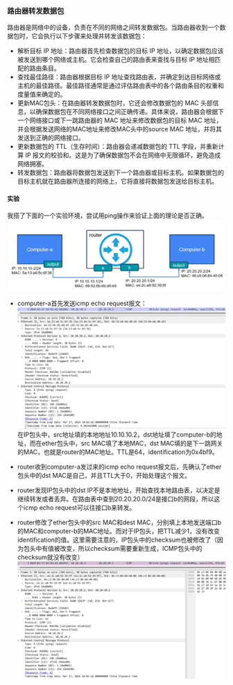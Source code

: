 ### 路由器转发数据包

路由器是网络中的设备，负责在不同的网络之间转发数据包。当路由器收到一个数据包时，它会执行以下步骤来处理并转发该数据包：

- 解析目标 IP 地址：路由器首先检查数据包的目标 IP 地址，以确定数据包应该被发送到哪个网络或主机。它会检查自己的路由表来查找与目标 IP 地址相匹配的路由条目。
- 查找最佳路径：路由器根据目标 IP 地址查找路由表，并确定到达目标网络或主机的最佳路径。最佳路径通常是通过评估路由表中的各个路由条目的权重和度量值来确定的。
- 更新MAC包头：在路由器转发数据包时，它还会修改数据包的 MAC 头部信息，以确保数据包在不同网络接口之间正确传递。具体来说，路由器会根据下一个网络接口或下一跳路由器的 MAC 地址来修改数据包的目标 MAC 地址，并会根据发送网络的MAC地址来修改MAC头中的source MAC 地址，并将其发送到正确的网络接口。
- 更新数据包的 TTL（生存时间）：路由器会递减数据包的 TTL 字段，并重新计算 IP 报文的校验和。这是为了确保数据包不会在网络中无限循环，避免造成网络拥塞。
- 转发数据包：路由器将数据包发送到下一个路由器或目标主机。如果数据包的目标主机就在路由器所连接的网络上，它将直接将数据包发送给目标主机。

#### 实验
我搭了下面的一个实验环境，尝试用ping操作来验证上面的理论是否正确。
![](../picture/5.jpg)

- computer-a首先发送icmp echo request报文：
![](../picture/6.jpg)
在IP包头中，src地址填的本地地址10.10.10.2，dst地址填了computer-b的地址，而在ether包头中，src MAC填了本地MAC，dst MAC填的是下一跳网关的MAC，也就是router的MAC地址。TTL是64，identification为0x4bf9。

- router收到computer-a发过来的icmp echo request报文后，先确认了ether 包头中的dst MAC是自己，并且TTL大于0，开始处理这个报文。
- router发现IP包头中的dst IP不是本地地址，开始查找本地路由表，以决定是继续转发或者丢弃。在路由表中查到20.20.20.0/24是接口b的网段，所以这个icmp echo request可以往接口b来转发。
- router修改了ether包头中的src MAC和dest MAC，分别填上本地发送端口b的MAC和computer-b的MAC地址。而对于IP包头，把TTL减少1，没有改变identification的值。这里需要注意的，IP包头中的checksum也被修改了（因为包头中有值被改变，所以checksum需要重新生成，ICMP包头中的checksum就没有改变）
![](../picture/7.jpg)

